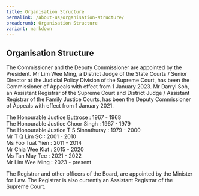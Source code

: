 ```yaml
---
title: Organisation Structure
permalink: /about-us/organisation-structure/
breadcrumb: Organisation Structure
variant: markdown
---
```

Organisation Structure
---
The Commissioner and the Deputy Commissioner are appointed by the President.  Mr Lim Wee Ming, a District Judge of the State Courts / Senior Director at the Judicial Policy Division of the Supreme Court, has been the Commissioner of Appeals with effect from 1 January 2023.  Mr Darryl Soh, an Assistant Registrar of the Supreme Court and District Judge / Assistant Registrar of the Family Justice Courts, has been the Deputy Commissioner of Appeals with effect from 1 January 2021.

The Honourable Justice Buttrose : 1967 - 1968<br>
The Honourable Justice Choor Singh : 1967 - 1979<br>
The Honourable Justice T S Sinnathuray : 1979 - 2000<br>
Mr T Q Lim SC : 2001 - 2010<br>
Ms Foo Tuat Yien : 2011 - 2014<br>
Mr Chia Wee Kiat : 2015 - 2020<br>
Ms Tan May Tee : 2021 - 2022<br>
Mr Lim Wee Ming : 2023 - present<br>

The Registrar and other officers of the Board, are appointed by the Minister for Law. The Registrar is also currently an Assistant Registrar of the Supreme Court.